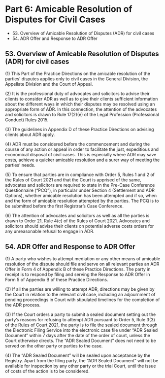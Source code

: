 # Part 6: Amicable Resolution of Disputes for Civil Cases

<ul type="*">
	<li>53. Overview of Amicable Resolution of Disputes (ADR) for civil cases</li>
	<li>54. ADR Offer and Response to ADR Offer</li>
</ul>

## 53. Overview of Amicable Resolution of Disputes (ADR) for civil cases 

(1)	This Part of the Practice Directions on the amicable resolution of the parties’ disputes applies only to civil cases in the General Division, the Appellate Division and the Court of Appeal.

(2)	It is the professional duty of advocates and solicitors to advise their clients to consider ADR as well as to give their clients sufficient information about the different ways in which their disputes may be resolved using an appropriate form of ADR. In this connection, the attention of the advocates and solicitors is drawn to Rule 17(2)(e) of the Legal Profession (Professional Conduct) Rules 2015.

(3)	The guidelines in Appendix D of these Practice Directions on advising clients about ADR apply.

(4)	ADR must be considered before the commencement and during the course of any action or appeal in order to facilitate the just, expeditious and economical disposal of civil cases. This is especially where ADR may save costs, achieve a quicker amicable resolution and a surer way of meeting the parties’ needs.

(5)	To ensure that parties are in compliance with Order 5, Rules 1 and 2 of the Rules of Court 2021 and that the Court is apprised of the same, advocates and solicitors are required to state in the Pre-Case Conference Questionnaire (“PCQ”), in particular under Section 4 (Settlement and ADR Options), whether amicable resolution has been attempted and if so, when and the form of amicable resolution attempted by the parties. The PCQ is to be submitted before the first Registrar’s Case Conference.

(6)	The attention of advocates and solicitors as well as all the parties is drawn to Order 21, Rule 4(c) of the Rules of Court 2021. Advocates and solicitors should advise their clients on potential adverse costs orders for any unreasonable refusal to engage in ADR.

## 54. ADR Offer and Response to ADR Offer 

(1)	A party who wishes to attempt mediation or any other means of amicable resolution of the dispute should file and serve on all relevant parties an ADR Offer in Form 4 of Appendix B of these Practice Directions. The party in receipt is to respond by filing and serving the Response to ADR Offer in Form 5 of Appendix B of these Practice Directions.

(2)	If all the parties are willing to attempt ADR, directions may be given by the Court in relation to the relevant civil case, including an adjournment of pending proceedings in Court with stipulated timelines for the completion of the ADR process.

(3)	If the Court orders a party to submit a sealed document setting out the party’s reasons for refusing to attempt ADR pursuant to Order 5, Rule 3(3) of the Rules of Court 2021, the party is to file the sealed document through the Electronic Filing Service into the electronic case file under “ADR Sealed Document” within 7 days after the date of the order of court, unless the Court otherwise directs. The “ADR Sealed Document” does not need to be served on the other party or parties to the case.

(4)	The “ADR Sealed Document” will be sealed upon acceptance by the Registry. Apart from the filing party, the “ADR Sealed Document” will not be available for inspection by any other party or the trial Court, until the issue of costs of the action is to be considered.
